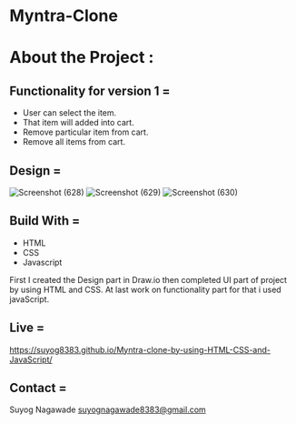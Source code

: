 # Myntra-Clone
# About the Project :
## Functionality for version 1 =
- User can select the item.
- That item will added into cart.
- Remove particular item from cart.
- Remove all items from cart.
## Design =
![Screenshot (628)](https://user-images.githubusercontent.com/92072200/212118703-0506cff9-174f-4937-844d-c45200303b6c.png)
![Screenshot (629)](https://user-images.githubusercontent.com/92072200/212118725-5a0a503c-e978-4a6a-ba5e-ff57dcdcf26a.png)
![Screenshot (630)](https://user-images.githubusercontent.com/92072200/212118735-2725bd18-22b1-40bf-b77d-ae2d1467b275.png)
## Build With =
- HTML
- CSS
- Javascript

First I created the Design part in Draw.io then completed UI part of project by using HTML and CSS. At last work on functionality part for that i used javaScript.
## Live =
https://suyog8383.github.io/Myntra-clone-by-using-HTML-CSS-and-JavaScript/
## Contact =
Suyog Nagawade
suyognagawade8383@gmail.com 

